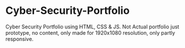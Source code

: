 # Cyber-Security-Portfolio
Cyber Security Portfolio using HTML, CSS &amp; JS. Not Actual portfolio just prototype, no content, only made for 1920x1080 resolution, only partly responsive.
